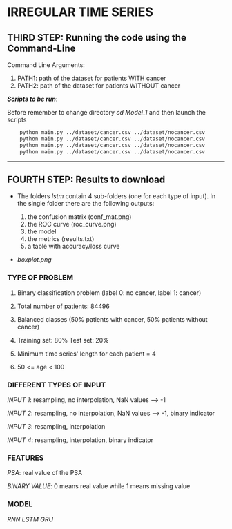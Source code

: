 # IRREGULAR TIME SERIES
## THIRD STEP: Running the code using the Command-Line
Command Line Arguments:
1. PATH1: path of the dataset for patients WITH cancer 
2. PATH2: path of the dataset for patients WITHOUT cancer

***Scripts to be run***:

Before remember to change directory *cd Model_1* and then launch the scripts
```bash
    python main.py ../dataset/cancer.csv ../dataset/nocancer.csv 
    python main.py ../dataset/cancer.csv ../dataset/nocancer.csv 
    python main.py ../dataset/cancer.csv ../dataset/nocancer.csv 
    python main.py ../dataset/cancer.csv ../dataset/nocancer.csv 
```
***
## FOURTH STEP: Results to download
* The folders *lstm* contain 4 sub-folders (one for each type of input). In the single folder there are the following outputs:
  1. the confusion matrix (conf_mat.png)
  2. the ROC curve (roc_curve.png)
  3. the model 
  4. the metrics (results.txt)
  5. a table with accuracy/loss curve

* *boxplot.png* 

### TYPE OF PROBLEM

1. Binary classification problem (label 0: no cancer, label 1: cancer)

2. Total number of patients: 84496

3. Balanced classes (50% patients with cancer, 50% patients without cancer)


4. Training set: 80% Test set: 20% 


5. Minimum time series' length for each patient = 4


6. 50 <= age < 100


### DIFFERENT TYPES OF INPUT
*INPUT 1*: resampling, no interpolation, NaN values --> -1

*INPUT 2*: resampling, no interpolation, NaN values --> -1, binary indicator

*INPUT 3*: resampling, interpolation

*INPUT 4*: resampling, interpolation, binary indicator

### FEATURES
*PSA*: real value of the PSA

*BINARY VALUE*: 0 means real value while 1 means missing value


### MODEL

*RNN*
*LSTM*
*GRU*



